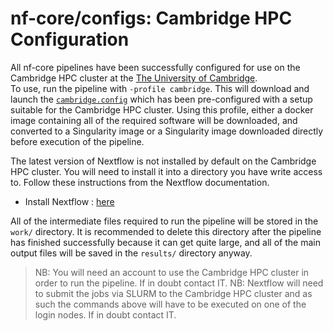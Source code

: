 # nf-core/configs: Cambridge HPC Configuration

All nf-core pipelines have been successfully configured for use on the Cambridge HPC cluster at the [The University of Cambridge](https://www.cam.ac.uk/).  
To use, run the pipeline with `-profile cambridge`. This will download and launch the [`cambridge.config`](../conf/cambridge.config) which has been pre-configured
with a setup suitable for the Cambridge HPC cluster. Using this profile, either a docker image containing all of the required software will be downloaded,
and converted to a Singularity image or a Singularity image downloaded directly before execution of the pipeline.  

The latest version of Nextflow is not installed by default on the Cambridge HPC cluster. You will need to install it into a directory you have write access to.
Follow these instructions from the Nextflow documentation.

- Install Nextflow : [here](https://www.nextflow.io/docs/latest/getstarted.html#)

All of the intermediate files required to run the pipeline will be stored in the `work/` directory. It is recommended to delete this directory after the pipeline
has finished successfully because it can get quite large, and all of the main output files will be saved in the `results/` directory anyway.

> NB: You will need an account to use the Cambridge HPC cluster in order to run the pipeline. If in doubt contact IT.
> NB: Nextflow will need to submit the jobs via SLURM to the Cambridge HPC cluster and as such the commands above will have to be executed on one of the login
nodes. If in doubt contact IT.
